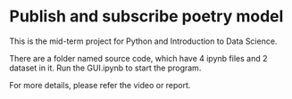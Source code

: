 # Publish and subscribe poetry model

This is the mid-term project for Python and Introduction to Data Science. 

There are a folder named source code, which have 4 ipynb files and 2 dataset in it. Run the GUI.ipynb to start the program. 

For more details, please refer the video or report. 

